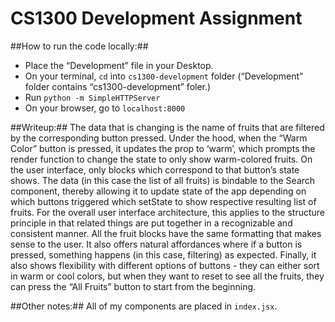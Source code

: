 # CS1300 Development Assignment

##How to run the code locally:##
* Place the “Development” file in your Desktop.
* On your terminal, `cd` into `cs1300-development` folder (“Development” folder contains “cs1300-development” foler.)
* Run `python -m SimpleHTTPServer`
* On your browser, go to `localhost:8000`

##Writeup:##
The data that is changing is the name of fruits that are filtered by the corresponding button pressed. Under the hood, when the “Warm Color” button is pressed, it updates the prop to ‘warm’, which prompts the render function to change the state to only show warm-colored fruits. On the user interface, only blocks which correspond to that button’s state shows. The data (in this case the list of all fruits) is bindable to the Search component, thereby allowing it to update state of the app depending on which buttons triggered which setState to show respective resulting list of fruits. For the overall user interface architecture, this applies to the structure principle in that related things are put together in a recognizable and consistent manner. All the fruit blocks have the same formatting that makes sense to the user. It also offers natural affordances where if a button is pressed, something happens (in this case, filtering) as expected. Finally, it also shows flexibility with different options of buttons - they can either sort in warm or cool colors, but when they want to reset to see all the fruits, they can press the “All Fruits” button to start from the beginning.

##Other notes:##
All of my components are placed in `index.jsx`. 
